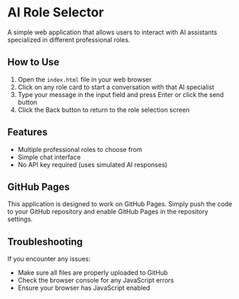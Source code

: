 # AI Role Selector

A simple web application that allows users to interact with AI assistants specialized in different professional roles.

## How to Use

1. Open the `index.html` file in your web browser
2. Click on any role card to start a conversation with that AI specialist
3. Type your message in the input field and press Enter or click the send button
4. Click the Back button to return to the role selection screen

## Features

- Multiple professional roles to choose from
- Simple chat interface
- No API key required (uses simulated AI responses)

## GitHub Pages

This application is designed to work on GitHub Pages. Simply push the code to your GitHub repository and enable GitHub Pages in the repository settings.

## Troubleshooting

If you encounter any issues:
- Make sure all files are properly uploaded to GitHub
- Check the browser console for any JavaScript errors
- Ensure your browser has JavaScript enabled